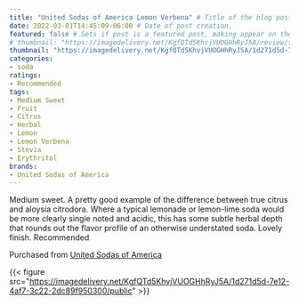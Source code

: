 ```yaml
---
title: "United Sodas of America Lemon Verbena" # Title of the blog post.
date: 2022-03-01T14:45:09-06:00 # Date of post creation.
featured: false # Sets if post is a featured post, making appear on the home page side bar.
# thumbnail: "https://imagedelivery.net/KgfQTd5KhvjVUOGHhRyJ5A/review/thumbs/usoa-lemon-verbena.jpg" # Sets thumbnail image appearing inside card on homepage.
thumbnail: "https://imagedelivery.net/KgfQTd5KhvjVUOGHhRyJ5A/1d271d5d-7e12-4af7-3c22-2dc89f950300/thumb"
categories:
- soda
ratings:
- Recommended
tags:
- Medium Sweet
- Fruit
- Citrus
- Herbal
- Lemon
- Lemon Verbena
- Stevia
- Erythritol
brands:
- United Sodas of America
---
```


Medium sweet. A pretty good example of the difference between true citrus and aloysia citrodora. Where a typical lemonade or lemon-lime soda would be more clearly single noted and acidic, this has some subtle herbal depth that rounds out the flavor profile of an otherwise understated soda. Lovely finish. Recommended

Purchased from [United Sodas of America](https://unitedsodas.com)

{{< figure src="https://imagedelivery.net/KgfQTd5KhvjVUOGHhRyJ5A/1d271d5d-7e12-4af7-3c22-2dc89f950300/public" >}}
